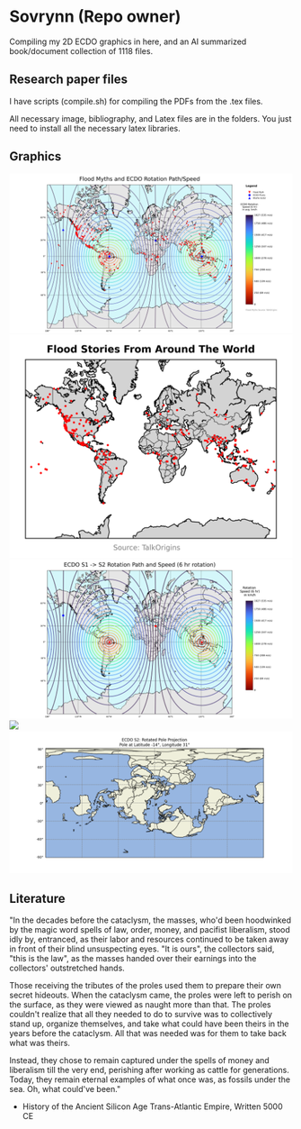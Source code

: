 # Sovrynn (Repo owner)

Compiling my 2D ECDO graphics in here, and an AI summarized book/document collection of 1118 files.

## Research paper files

I have scripts (compile.sh) for compiling the PDFs from the .tex files.

All necessary image, bibliography, and Latex files are in the folders. You just need to install all the necessary latex libraries.

## Graphics

![](img/overlaid.png)
![](img/flood-stories-map-cropped.png)
![](img/rotation-speed.png)
![](img/bulge.png)
![](img/s2.png)

## Literature

"In the decades before the cataclysm, the masses, who'd been hoodwinked by the magic word spells of law, order, money, and pacifist liberalism, stood idly by, entranced, as their labor and resources continued to be taken away in front of their blind unsuspecting eyes. "It is ours", the collectors said, "this is the law", as the masses handed over their earnings into the collectors' outstretched hands.

Those receiving the tributes of the proles used them to prepare their own secret hideouts. When the cataclysm came, the proles were left to perish on the surface, as they were viewed as naught more than that. The proles couldn't realize that all they needed to do to survive was to collectively stand up, organize themselves, and take what could have been theirs in the years before the cataclysm. All that was needed was for them to take back what was theirs.

Instead, they chose to remain captured under the spells of money and liberalism till the very end, perishing after working as cattle for generations. Today, they remain eternal examples of what once was, as fossils under the sea. Oh, what could've been."

- History of the Ancient Silicon Age Trans-Atlantic Empire, Written 5000 CE